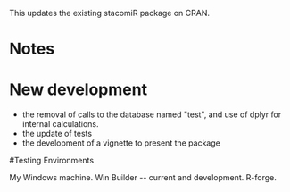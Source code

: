 This updates the existing stacomiR package on CRAN.

# Notes


# New development

* the removal of calls to the database named "test", and use of dplyr for internal calculations. 
* the update of tests
* the development of a vignette to present the package

#Testing Environments

My Windows machine.
Win Builder -- current and development.
R-forge.


